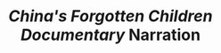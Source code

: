 ---
title: "*China's Forgotten Children Documentary* Narration"
description: A narration for a documentary highlighting the changes in the China adoption landscape.
tags:
- voice
- narration
- documentary
- video
- audio
links:
  youtube: https://www.youtube.com/watch?v=fqIGgCYivsY&t
timestamp: 01/04/2016
---